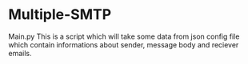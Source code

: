 # Multiple-SMTP
Main.py
This is a script which will take some data from json config file which contain informations about sender, message body and reciever emails.
